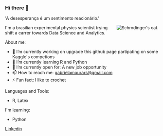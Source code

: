 ### Hi there 👋
<p>
 'A desesperança é um sentimento reacionário.'
</p>
<p>
<img align="right" data-visualcompletion="media-vc-image" alt="Schrodinger's cat." class="x85a59c x193iq5w x4fas0m x19kjcj4" referrerpolicy="origin-when-cross-origin" src="https://scontent.fbsb3-1.fna.fbcdn.net/v/t1.18169-9/24059014_1791529997586977_5708238458888041002_n.jpg?_nc_cat=110&amp;ccb=1-7&amp;_nc_sid=7f8c78&amp;_nc_eui2=AeFsu5gw6kaKMWcJMOx9VuiTOUPOJ0KwQoI5Q84nQrBCgkCQllc9T7_GjQQiFDZyHkX8dWRv6Vy6-7jFtLYBVyHY&amp;_nc_ohc=pcB_7D-i1YkAX99EE-k&amp;_nc_ht=scontent.fbsb3-1.fna&amp;oh=00_AfC6ZEvJarNlK9McP-8pr79wtB8ahVV1zzmD8VQvg-BXqw&amp;oe=65AD361E">
</p>

I'm a brasilian experimental physics scientist trying shift a carrer towards Data Science and Analytics. 

About me:
- 🔭 I’m currently working on upgrade this github page partipating on some Kaggle's competions
- 🌱 I’m currently learning R and Python
- 🤔 I’m currently open for: A new job opportunity
- 📫 How to reach me: gabrielamourars@gmail.com
- ⚡ Fun fact: I like to crochet

Languages and Tools:
- R, Latex

I'm learning:
- Python

<div class="badge-base LI-profile-badge" data-locale="pt_BR" data-size="medium" data-theme="light" data-type="VERTICAL" data-vanity="gabriela-moura-amaral-474b09104" data-version="v1"><a class="badge-base__link LI-simple-link" href="https://br.linkedin.com/in/gabriela-moura-amaral-474b09104?trk=profile-badge">Linkedin</a></div>
              
  
<!--
**GabrielaMourars/GabrielaMourars** is a ✨ _special_ ✨ repository because its `README.md` (this file) appears on your GitHub profile.

Here are some ideas to get you started:


- 👯 I’m looking to collaborate on ...
- 🤔 I’m looking for help with ...
- 💬 Ask me about some brasilian curiosits
- 
- 😄 Pronouns: ...

-->


<!--
<p>
<div align="center">
  <img src="https://img.shields.io/badge/-HTML-c58545?style=for-the-badge&logo=html5&logoColor=c58545&labelColor=282828">
  <img src="https://img.shields.io/badge/-CSS-d1a01f?style=for-the-badge&logo=css3&logoColor=d1a01f&labelColor=282828">
  <img src="https://img.shields.io/badge/-Python-98b982?style=for-the-badge&logo=python&logoColor=98b982&labelColor=282828">
</div>
</p>
<img align="right" alt="Coding" width="300" src="https://cdn.dribbble.com/users/1277312/screenshots/14733298/media/39b1045e593737587dd60e42c8422d1f.gif" > -->


